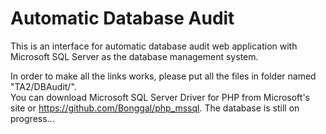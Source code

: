# Automatic Database Audit

This is an interface for automatic database audit web application with Microsoft SQL Server as the database management system.</br>

In order to make all the links works, please put all the files in folder named "TA2/DBAudit/".</br>
You can download Microsoft SQL Server Driver for PHP from Microsoft's site or https://github.com/Bonggal/php_mssql.
The database is still on progress... </br>

